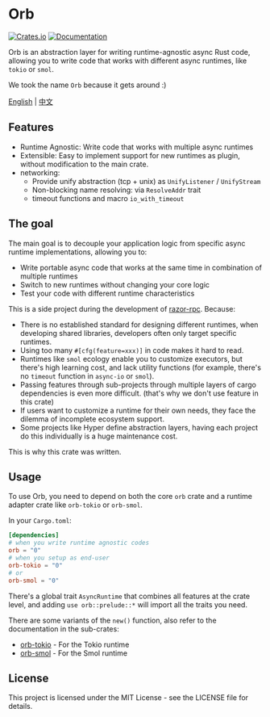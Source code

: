 # Orb

[![Crates.io](https://img.shields.io/crates/v/orb.svg)](https://crates.io/crates/orb)
[![Documentation](https://docs.rs/orb/badge.svg)](https://docs.rs/orb)

Orb is an abstraction layer for writing runtime-agnostic async Rust code, allowing you to write code that works with different async runtimes, like `tokio` or `smol`.

We took the name `Orb` because it gets around :)

[English](README.md) | [中文](https://github.com/NaturalIO/orb-rs/blob/master/README-zh.md)

## Features

- Runtime Agnostic: Write code that works with multiple async runtimes
- Extensible: Easy to implement support for new runtimes as plugin, without modification to the main crate.
- networking:
    - Provide unify abstraction (tcp + unix) as `UnifyListener` / `UnifyStream`
    - Non-blocking name resolving: via `ResolveAddr` trait
    - timeout functions and macro `io_with_timeout`

## The goal

The main goal is to decouple your application logic from specific async runtime implementations, allowing you to:

- Write portable async code that works at the same time in combination of multiple runtimes
- Switch to new runtimes without changing your core logic
- Test your code with different runtime characteristics


This is a side project during the development of [razor-rpc](https://docs.rs/razor-rpc). Because:

- There is no established standard for designing different runtimes, when developing shared libraries, developers often only target specific runtimes.
- Using too many `#[cfg(feature=xxx)]` in code makes it hard to read.
- Runtimes like `smol` ecology enable you to customize executors, but there's high learning cost, and lack utility functions (for example, there's no `timeout` function in `async-io` or `smol`).
- Passing features through sub-projects through multiple layers of cargo dependencies is even more difficult. (that's why we don't use feature in this crate)
- If users want to customize a runtime for their own needs, they face the dilemma of incomplete ecosystem support.
- Some projects like Hyper define abstraction layers, having each project do this individually is a huge maintenance cost.

This is why this crate was written.

## Usage

To use Orb, you need to depend on both the core `orb` crate and a runtime adapter crate like `orb-tokio` or `orb-smol`.

In your `Cargo.toml`:

```toml
[dependencies]
# when you write runtime agnostic codes
orb = "0"
# when you setup as end-user
orb-tokio = "0"
# or
orb-smol = "0"
```

There's a global trait `AsyncRuntime` that combines all features at the crate level, and adding `use orb::prelude::*` will import all the traits you need.

There are some variants of the `new()` function, also refer to the documentation in the sub-crates:

- [orb-tokio](https://docs.rs/orb-tokio) - For the Tokio runtime
- [orb-smol](https://docs.rs/orb-smol) - For the Smol runtime

## License

This project is licensed under the MIT License - see the LICENSE file for details.
